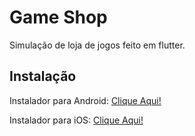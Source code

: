 # Game Shop

Simulação de loja de jogos feito em flutter.

## Instalação

Instalador para Android: [Clique Aqui!](https://www.google.com.br/) 

Instalador para iOS: [Clique Aqui!](https://www.google.com.br/) 
